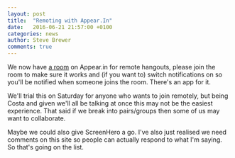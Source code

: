 ```yaml
---
layout: post
title:  "Remoting with Appear.In"
date:   2016-06-21 21:57:00 +0100
categories: news
author: Steve Brewer
comments: true
---
```


We now have [a room](http://appear.in/wlc) on Appear.in for remote hangouts, please join the room to make sure it works and (if you want to) switch notifications on so you'll be notified when someone joins the room. There's an app for it.

We'll trial this on Saturday for anyone who wants to join remotely, but being Costa and given we'll all be talking at once this may not be the easiest experience. That said if we break into pairs/groups then some of us may want to collaborate.

Maybe we could also give ScreenHero a go. I've also just realised we need comments on this site so people can actually respond to what I'm saying. So that's going on the list.
